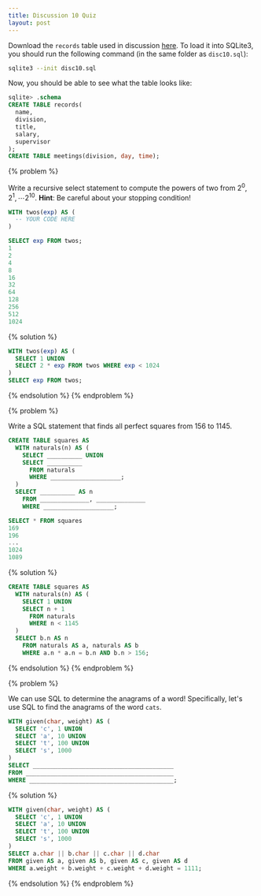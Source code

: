 ```yaml
---
title: Discussion 10 Quiz
layout: post
---
```


Download the `records` table used in discussion [here](/cs61a/files/disc10.sql). To load it into SQLite3, you should run the following command (in the same folder as `disc10.sql`):

```bash
sqlite3 --init disc10.sql
```

Now, you should be able to see what the table looks like:

```sql
sqlite> .schema
CREATE TABLE records(
  name,
  division,
  title,
  salary,
  supervisor
);
CREATE TABLE meetings(division, day, time);
```


{% problem %}

Write a recursive select statement to compute the powers of two from $2^0, 2^1, \cdots 2^{10}$. **Hint**: Be careful about your stopping condition!

```sql
WITH twos(exp) AS (
  -- YOUR CODE HERE
)

SELECT exp FROM twos;
1
2
4
8
16
32
64
128
256
512
1024
```

{% solution %}
```sql
WITH twos(exp) AS (
  SELECT 1 UNION
  SELECT 2 * exp FROM twos WHERE exp < 1024
)
SELECT exp FROM twos;
```
{% endsolution %}
{% endproblem %}


{% problem %}

Write a SQL statement that finds all perfect squares from 156 to 1145.

```sql
CREATE TABLE squares AS
  WITH naturals(n) AS (
    SELECT __________ UNION
    SELECT __________
      FROM naturals
      WHERE ____________________;
  )
  SELECT __________ AS n
    FROM ______________, ______________
    WHERE ____________________;

SELECT * FROM squares
169
196
...
1024
1089
```

{% solution %}
```sql
CREATE TABLE squares AS
  WITH naturals(n) AS (
    SELECT 1 UNION
    SELECT n + 1
      FROM naturals
      WHERE n < 1145
  )
  SELECT b.n AS n
    FROM naturals AS a, naturals AS b
    WHERE a.n * a.n = b.n AND b.n > 156;
```
{% endsolution %}
{% endproblem %}


{% problem %}

We can use SQL to determine the anagrams of a word! Specifically, let's use SQL to find the anagrams of the word `cats`.

```sql
WITH given(char, weight) AS (
  SELECT 'c', 1 UNION
  SELECT 'a', 10 UNION
  SELECT 't', 100 UNION
  SELECT 's', 1000
)
SELECT ________________________________________
FROM __________________________________________
WHERE _________________________________________;
```

{% solution %}
```sql
WITH given(char, weight) AS (
  SELECT 'c', 1 UNION
  SELECT 'a', 10 UNION
  SELECT 't', 100 UNION
  SELECT 's', 1000
)
SELECT a.char || b.char || c.char || d.char
FROM given AS a, given AS b, given AS c, given AS d
WHERE a.weight + b.weight + c.weight + d.weight = 1111;
```
{% endsolution %}
{% endproblem %}
